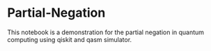 # Partial-Negation
This notebook is a demonstration for the partial negation in quantum computing using qiskit and qasm simulator.
